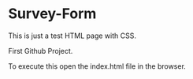 # Survey-Form
This is just a test HTML page with CSS.

First Github Project.

To execute this open the  index.html file in the browser.

